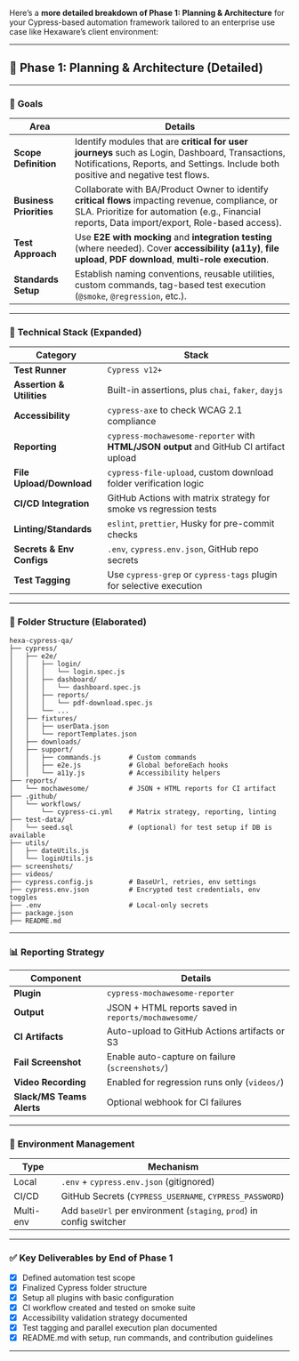 Here’s a **more detailed breakdown of Phase 1: Planning & Architecture** for your Cypress-based automation framework tailored to an enterprise use case like Hexaware’s client environment:

---

## 🧩 **Phase 1: Planning & Architecture (Detailed)**

---

### 🎯 **Goals**

| Area                    | Details                                                                                                                                                                                             |
| ----------------------- | --------------------------------------------------------------------------------------------------------------------------------------------------------------------------------------------------- |
| **Scope Definition**    | Identify modules that are **critical for user journeys** such as Login, Dashboard, Transactions, Notifications, Reports, and Settings. Include both positive and negative test flows.               |
| **Business Priorities** | Collaborate with BA/Product Owner to identify **critical flows** impacting revenue, compliance, or SLA. Prioritize for automation (e.g., Financial reports, Data import/export, Role-based access). |
| **Test Approach**       | Use **E2E with mocking** and **integration testing** (where needed). Cover **accessibility (a11y)**, **file upload**, **PDF download**, **multi-role execution**.                                   |
| **Standards Setup**     | Establish naming conventions, reusable utilities, custom commands, tag-based test execution (`@smoke`, `@regression`, etc.).                                                                        |

---

### 🔧 **Technical Stack (Expanded)**

| Category                  | Stack                                                                                  |
| ------------------------- | -------------------------------------------------------------------------------------- |
| **Test Runner**           | `Cypress v12+`                                                                         |
| **Assertion & Utilities** | Built-in assertions, plus `chai`, `faker`, `dayjs`                                     |
| **Accessibility**         | `cypress-axe` to check WCAG 2.1 compliance                                             |
| **Reporting**             | `cypress-mochawesome-reporter` with **HTML/JSON output** and GitHub CI artifact upload |
| **File Upload/Download**  | `cypress-file-upload`, custom download folder verification logic                       |
| **CI/CD Integration**     | GitHub Actions with matrix strategy for smoke vs regression tests                      |
| **Linting/Standards**     | `eslint`, `prettier`, Husky for pre-commit checks                                      |
| **Secrets & Env Configs** | `.env`, `cypress.env.json`, GitHub repo secrets                                        |
| **Test Tagging**          | Use `cypress-grep` or `cypress-tags` plugin for selective execution                    |

---

### 📁 **Folder Structure (Elaborated)**

```
hexa-cypress-qa/
├── cypress/
│   ├── e2e/
│   │   ├── login/
│   │   │   └── login.spec.js
│   │   ├── dashboard/
│   │   │   └── dashboard.spec.js
│   │   ├── reports/
│   │   │   └── pdf-download.spec.js
│   │   └── ...
│   ├── fixtures/
│   │   ├── userData.json
│   │   └── reportTemplates.json
│   ├── downloads/
│   ├── support/
│   │   ├── commands.js       # Custom commands
│   │   ├── e2e.js            # Global beforeEach hooks
│   │   └── a11y.js           # Accessibility helpers
├── reports/
│   └── mochawesome/          # JSON + HTML reports for CI artifact
├── .github/
│   └── workflows/
│       └── cypress-ci.yml    # Matrix strategy, reporting, linting
├── test-data/
│   └── seed.sql              # (optional) for test setup if DB is available
├── utils/
│   ├── dateUtils.js
│   └── loginUtils.js
├── screenshots/
├── videos/
├── cypress.config.js         # BaseUrl, retries, env settings
├── cypress.env.json          # Encrypted test credentials, env toggles
├── .env                      # Local-only secrets
├── package.json
├── README.md
```

---

### 📊 **Reporting Strategy**

| Component                 | Details                                             |
| ------------------------- | --------------------------------------------------- |
| **Plugin**                | `cypress-mochawesome-reporter`                      |
| **Output**                | JSON + HTML reports saved in `reports/mochawesome/` |
| **CI Artifacts**          | Auto-upload to GitHub Actions artifacts or S3       |
| **Fail Screenshot**       | Enable auto-capture on failure (`screenshots/`)     |
| **Video Recording**       | Enabled for regression runs only (`videos/`)        |
| **Slack/MS Teams Alerts** | Optional webhook for CI failures                    |

---

### 🔐 **Environment Management**

| Type      | Mechanism                                                            |
| --------- | -------------------------------------------------------------------- |
| Local     | `.env` + `cypress.env.json` (gitignored)                             |
| CI/CD     | GitHub Secrets (`CYPRESS_USERNAME`, `CYPRESS_PASSWORD`)              |
| Multi-env | Add `baseUrl` per environment (`staging`, `prod`) in config switcher |

---

### ✅ **Key Deliverables by End of Phase 1**

* [x] Defined automation test scope
* [x] Finalized Cypress folder structure
* [x] Setup all plugins with basic configuration
* [x] CI workflow created and tested on smoke suite
* [x] Accessibility validation strategy documented
* [x] Test tagging and parallel execution plan documented
* [x] README.md with setup, run commands, and contribution guidelines

---
